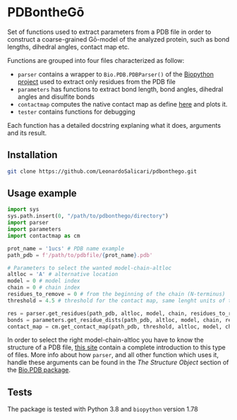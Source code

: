 # PDBontheGō
Set of functions used to extract parameters from a PDB file in order to construct a coarse-grained Gō-model of the analyzed protein, such as bond lengths, dihedral angles, contact map etc.

Functions are grouped into four files characterized as follow:
+ `parser` contains a wrapper to `Bio.PDB.PDBParser()` of the [Biopython project](https://biopython.org/wiki/The_Biopython_Structural_Bioinformatics_FAQ) used to extract only residues from the PDB file
+ `parameters` has functions to extract bond length, bond angles, dihedral angles and disulfite bonds
+ `contactmap` computes the native contact map as define [here](https://www.nature.com/articles/s41598-019-44928-3) and plots it.
+ `tester` contains functions for debugging

Each function has a detailed docstring explaning what it does, arguments and its result.

## Installation
```bash
git clone https://github.com/LeonardoSalicari/pdbonthego.git
```

## Usage example
```Python
import sys
sys.path.insert(0, "/path/to/pdbonthego/directory")
import parser
import parameters
import contactmap as cm

prot_name = '1ucs' # PDB name example
path_pdb = f'/path/to/pdbfile/{prot_name}.pdb'

# Parameters to select the wanted model-chain-altloc
altloc = 'A' # alternative location
model = 0 # model index
chain = 0 # chain index
residues_to_remove = 0 # from the beginning of the chain (N-terminus)
threshold = 4.5 # threshold for the contact map, same lenght units of the PDB file (usually Angstrom)

res = parser.get_residues(path_pdb, altloc, model, chain, residues_to_remove)
bonds = parameters.get_residue_dists(path_pdb, altloc, model, chain, residues_to_remove)
contact_map = cm.get_contact_map(path_pdb, threshold, altloc, model, chain, residues_to_remove)
```

In order to select the right model-chain-altloc you have to know the structure of a PDB file, [this site](https://pdb101.rcsb.org/) contain a complete introduction to this type of files.
More info about how `parser`, and all other function which uses it, handle these arguments can be found in the *The Structure Object* section of the [Bio.PDB package](https://biopython.org/wiki/The_Biopython_Structural_Bioinformatics_FAQ).

## Tests
The package is tested with Python $3.8$ and `biopython` version $1.78$
